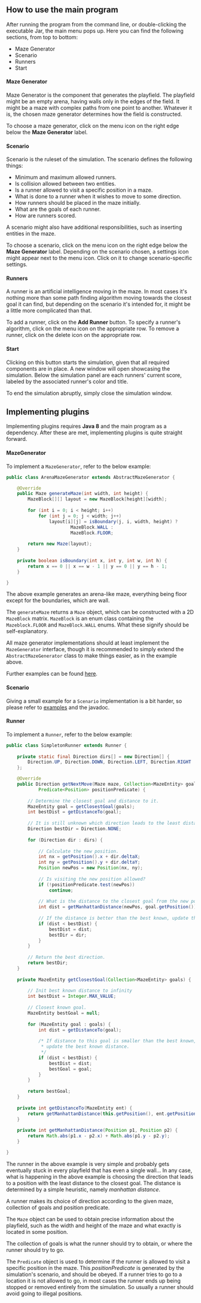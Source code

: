 ## How to use the main program

After running the program from the command line, or double-clicking the executable Jar, the main menu pops up. Here you can find the following sections, from top to bottom:

- Maze Generator
- Scenario
- Runners
- Start
 
#### Maze Generator

Maze Generator is the component that generates the playfield. The playfield might be an empty arena, having walls only in the edges of the field. It might be a maze with complex paths from one point to another. Whatever it is, the chosen maze generator determines how the field is constructed.

To choose a maze generator, click on the menu icon on the right edge below the **Maze Generator** label.

#### Scenario

Scenario is the ruleset of the simulation. The scenario defines the following things:

- Minimum and maximum allowed runners.
- Is collision allowed between two entities.
- Is a runner allowed to visit a specific position in a maze.
- What is done to a runner when it wishes to move to some direction.
- How runners should be placed in the maze initially.
- What are the goals of each runner.
- How are runners scored.
 
A scenario might also have additional responsibilities, such as inserting entities in the maze.

To choose a scenario, click on the menu icon on the right edge below the **Maze Generator** label. Depending on the scenario chosen, a settings icon might appear next to the menu icon. Click on it to change scenario-specific settings.

#### Runners

A runner is an artificial intelligence moving in the maze. In most cases it's nothing more than some path finding algorithm moving towards the closest goal it can find, but depending on the scenario it's intended for, it might be a little more complicated than that.

To add a runner, click on the **Add Runner** button. To specify a runner's algorithm, click on the menu icon on the appropriate row. To remove a runner, click on the delete icon on the appropriate row.

#### Start

Clicking on this button starts the simulation, given that all required components are in place. A new window will open showcasing the simulation. Below the simulation panel are each runners' current score, labeled by the associated runner's color and title.

To end the simulation abruptly, simply close the simulation window.

## Implementing plugins

Implementing plugins requires **Java 8** and the main program as a dependency. After these are met, implementing plugins is quite straight forward.

#### MazeGenerator

To implement a `MazeGenerator`, refer to the below example:

```java
public class ArenaMazeGenerator extends AbstractMazeGenerator {

    @Override
    public Maze generateMaze(int width, int height) {
        MazeBlock[][] layout = new MazeBlock[height][width];
        
        for (int i = 0; i < height; i++)
            for (int j = 0; j < width; j++)
                layout[i][j] = isBoundary(j, i, width, height) ?
                        MazeBlock.WALL :
                        MazeBlock.FLOOR;
        
        return new Maze(layout);
    }
    
    private boolean isBoundary(int x, int y, int w, int h) {
        return x == 0 || x == w - 1 || y == 0 || y == h - 1;
    }

}
```

The above example generates an arena-like maze, everything being floor except for the boundaries, which are wall.

The `generateMaze` returns a `Maze` object, which can be constructed with a 2D `MazeBlock` matrix. `MazeBlock` is an enum class containing the `Mazeblock.FLOOR` and `MazeBlock.WALL` enums. What these signify should be self-explanatory.

All maze generator implementations should at least implement the `MazeGenerator` interface, though it is recommended to simply extend the `AbstractMazeGenerator` class to make things easier, as in the example above.

Further examples can be found [here](../plugins).

#### Scenario

Giving a small example for a `Scenario` implementation is a bit harder, so please refer to [examples](../plugins) and the javadoc.

#### Runner

To implement a `Runner`, refer to the below example:

```Java
public class SimpletonRunner extends Runner {
    
    private static final Direction dirs[] = new Direction[] {
        Direction.UP, Direction.DOWN, Direction.LEFT, Direction.RIGHT
    };

    @Override
    public Direction getNextMove(Maze maze, Collection<MazeEntity> goals, 
            Predicate<Position> positionPredicate) {
            
        // Determine the closest goal and distance to it.
        MazeEntity goal = getClosestGoal(goals);
        int bestDist = getDistanceTo(goal);
        
        // It is still unknown which direction leads to the least distance to the closest goal.
        Direction bestDir = Direction.NONE;
        
        for (Direction dir : dirs) {
        
            // Calculate the new position.
            int nx = getPosition().x + dir.deltaX;
            int ny = getPosition().y + dir.deltaY;
            Position newPos = new Position(nx, ny);
            
            // Is visiting the new position allowed?
            if (!positionPredicate.test(newPos))
                continue;
            
            // What is the distance to the closest goal from the new position?
            int dist = getManhattanDistance(newPos, goal.getPosition());
            
            // If the distance is better than the best known, update the info.
            if (dist < bestDist) {
                bestDist = dist;
                bestDir = dir;
            }
        }
        
        // Return the best direction.
        return bestDir;
    }
    
    private MazeEntity getClosestGoal(Collection<MazeEntity> goals) {
    
        // Init best known distance to infinity
        int bestDist = Integer.MAX_VALUE;
        
        // Closest known goal.
        MazeEntity bestGoal = null;
        
        for (MazeEntity goal : goals) {
            int dist = getDistanceTo(goal);      
            
            /* If distance to this goal is smaller than the best known,
             * update the best known distance.
             */
            if (dist < bestDist) {
                bestDist = dist;
                bestGoal = goal;
            }
        }
        
        return bestGoal;
    }
    
    private int getDistanceTo(MazeEntity ent) {
        return getManhattanDistance(this.getPosition(), ent.getPosition());
    }
    
    private int getManhattanDistance(Position p1, Position p2) {
        return Math.abs(p1.x - p2.x) + Math.abs(p1.y - p2.y);
    }

}
```

The runner in the above example is very simple and probably gets eventually stuck in every playfield that has even a single wall... In any case, what is happening in the above example is choosing the direction that leads to a position with the least distance to the closest goal. The distance is determined by a simple heuristic, namely *manhattan distance*.

A runner makes its choice of direction according to the given maze, collection of goals and position predicate.

The `Maze` object can be used to obtain precise information about the playfield, such as the width and height of the maze and what exactly is located in some position.

The collection of goals is what the runner should try to obtain, or where the runner should try to go.

The `Predicate` object is used to determine if the runner is allowed to visit a specific position in the maze. This *positionPredicate* is generated by the simulation's scenario, and should be obeyed. If a runner tries to go to a location it is not allowed to go, in most cases the runner ends up being stopped or removed entirely from the simulation. So usually a runner should avoid going to illegal positions.

